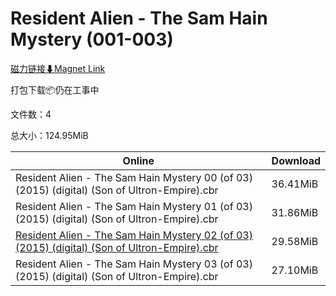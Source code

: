 # Resident Alien - The Sam Hain Mystery (001-003)

[磁力链接⬇Magnet Link](magnet:?xt=urn:btih:7219818a6b024c09a25d9d7754d7dea795e6d886&dn=Resident%20Alien%20-%20The%20Sam%20Hain%20Mystery%20%28001-003%29)

打包下载📦仍在工事中

文件数：4

总大小：124.95MiB

Online | Download
--- | ---
Resident Alien - The Sam Hain Mystery 00 (of 03) (2015) (digital) (Son of Ultron-Empire).cbr | 36.41MiB
Resident Alien - The Sam Hain Mystery 01 (of 03) (2015) (digital) (Son of Ultron-Empire).cbr | 31.86MiB
[Resident Alien - The Sam Hain Mystery 02 (of 03) (2015) (digital) (Son of Ultron-Empire).cbr](https://github.com/alicewish/markdown/blob/master/comic/Resident-Alien-Sam-Hain-Mystery-02-of-03-2015-digital-Son-of-Ultron-Empire-cbr.md) | 29.58MiB
Resident Alien - The Sam Hain Mystery 03 (of 03) (2015) (digital) (Son of Ultron-Empire).cbr | 27.10MiB